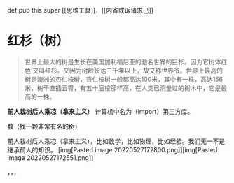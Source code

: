 def:pub this super [[思维工具]]，[[内省或诉诸求己]]


# 红杉（树）

>世界上最大的树是生长在美国加利福尼亚的驰名世界的巨杉。因为它树体红色 又叫红杉。又因为树龄长达三千年以上，故又称世界爷。世界上最高的树是澳洲的杏仁桉树，杏仁桉树一般都高达100米，其中有一株，高达156米，树干直插云霄，有五十层楼那样高，在人类已测量过的树木中，它是最高的一株。

**前人栽树后人乘凉（拿来主义）**
计算机中名为（import）第三方库。

数（找一颗非常有名的树）

前人栽树后人乘凉（拿来主义），比如数学，比如物理，比如经验。我们无一不是继承前人的知识。
[img[Pasted image 20220527172800.png]][img[Pasted image 20220527172551.png]]

，，，